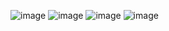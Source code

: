 ![image](https://github.com/user-attachments/assets/b506c8a7-e6c6-43c3-b675-da8e71b26b80)
![image](https://github.com/user-attachments/assets/fa32a426-a31d-4332-88d1-0b4d3979cef5)
![image](https://github.com/user-attachments/assets/3e209537-9946-43a8-8302-f1d1c84e81fb)
![image](https://github.com/user-attachments/assets/b86653e1-672f-4126-8125-bac04c364ad2)




